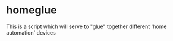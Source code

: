 # homeglue
This is a script which will serve to "glue" together different 'home automation' devices
